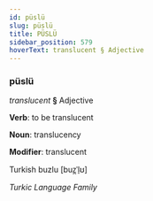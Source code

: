 ```yaml
---
id: püslü
slug: püslü
title: PÜSLÜ
sidebar_position: 579
hoverText: translucent § Adjective
---
```


### püslü

*translucent* **§** Adjective

**Verb**: to be translucent

**Noun**: translucency

**Modifier**: translucent

Turkish buzlu [buz̪ˈl̠ʊ]

*Turkic Language Family*